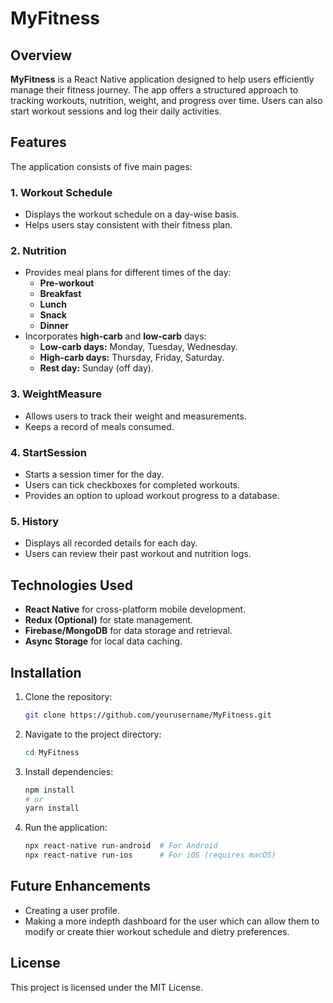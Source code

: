# MyFitness

## Overview
**MyFitness** is a React Native application designed to help users efficiently manage their fitness journey. The app offers a structured approach to tracking workouts, nutrition, weight, and progress over time. Users can also start workout sessions and log their daily activities.

## Features
The application consists of five main pages:

### 1. Workout Schedule
- Displays the workout schedule on a day-wise basis.
- Helps users stay consistent with their fitness plan.

### 2. Nutrition
- Provides meal plans for different times of the day:
  - **Pre-workout**
  - **Breakfast**
  - **Lunch**
  - **Snack**
  - **Dinner**
- Incorporates **high-carb** and **low-carb** days:
  - **Low-carb days:** Monday, Tuesday, Wednesday.
  - **High-carb days:** Thursday, Friday, Saturday.
  - **Rest day:** Sunday (off day).

### 3. WeightMeasure
- Allows users to track their weight and measurements.
- Keeps a record of meals consumed.

### 4. StartSession
- Starts a session timer for the day.
- Users can tick checkboxes for completed workouts.
- Provides an option to upload workout progress to a database.

### 5. History
- Displays all recorded details for each day.
- Users can review their past workout and nutrition logs.

## Technologies Used
- **React Native** for cross-platform mobile development.
- **Redux (Optional)** for state management.
- **Firebase/MongoDB** for data storage and retrieval.
- **Async Storage** for local data caching.

## Installation
1. Clone the repository:
   ```bash
   git clone https://github.com/yourusername/MyFitness.git
   ```
2. Navigate to the project directory:
   ```bash
   cd MyFitness
   ```
3. Install dependencies:
   ```bash
   npm install
   # or
   yarn install
   ```
4. Run the application:
   ```bash
   npx react-native run-android  # For Android
   npx react-native run-ios      # For iOS (requires macOS)
   ```

## Future Enhancements
- Creating a user profile.
- Making a more indepth dashboard for the user which can allow them to modify or create thier workout schedule and dietry preferences.

## License
This project is licensed under the MIT License.



